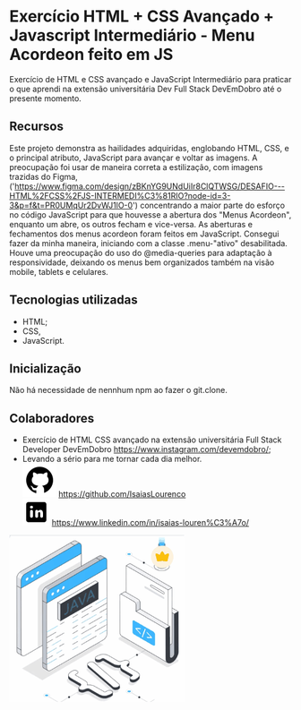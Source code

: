 # Exercício HTML + CSS Avançado + Javascript Intermediário - Menu Acordeon feito em JS

Exercício de HTML e CSS avançado e JavaScript Intermediário para praticar o que aprendi na extensão universitária Dev Full Stack DevEmDobro até o presente momento.

## Recursos

Este projeto demonstra as hailidades adquiridas, englobando HTML, CSS, e o principal atributo, JavaScript para avançar e voltar as imagens.
A preocupação foi usar de maneira correta a estilização, com imagens trazidas do Figma, ('https://www.figma.com/design/zBKnYG9UNdUiIr8ClQTWSG/DESAFIO---HTML%2FCSS%2FJS-INTERMEDI%C3%81RIO?node-id=3-3&p=f&t=PR0UMqUr2DvWJ1lO-0') concentrando a maior parte do esforço no código JavaScript para que houvesse a abertura dos "Menus Acordeon", enquanto um abre, os outros fecham e vice-versa. As aberturas e fechamentos dos menus acordeon foram feitos em JavaScript. Consegui fazer da minha maneira, iniciando com a classe .menu-"ativo" desabilitada. Houve uma preocupação do uso do @media-queries para adaptação à responsividade, deixando os menus bem organizados também na visão mobile, tablets e celulares.

## Tecnologias utilizadas

- HTML;
- CSS,
- JavaScript.

## Inicialização

Não há necessidade de nennhum npm ao fazer o git.clone.

## Colaboradores

- Exercício de HTML CSS avançado na extensão universitária Full Stack Developer DevEmDobro https://www.instagram.com/devemdobro/;
- Levando a sério para me tornar cada dia melhor.<br> 
<img src="./src/images/logotipo-do-github.png" alt="Github"> https://github.com/IsaiasLourenco<br>
<img src="./src/images/logotipo-do-linkedin.png" alt="Linkedin"> https://www.linkedin.com/in/isaias-louren%C3%A7o/

<img src="./src/images/htmlCssJavaScript.gif" alt="Delivering">
